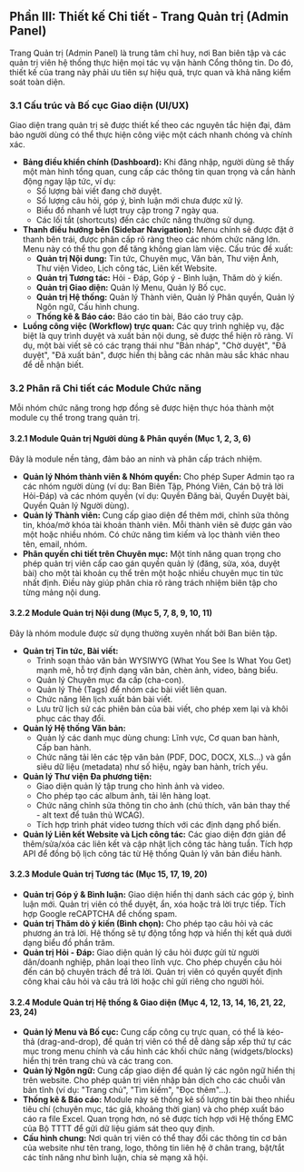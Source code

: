 ## **Phần III: Thiết kế Chi tiết \- Trang Quản trị (Admin Panel)**

Trang Quản trị (Admin Panel) là trung tâm chỉ huy, nơi Ban biên tập và các quản trị viên hệ thống thực hiện mọi tác vụ vận hành Cổng thông tin. Do đó, thiết kế của trang này phải ưu tiên sự hiệu quả, trực quan và khả năng kiểm soát toàn diện.

### **3.1 Cấu trúc và Bố cục Giao diện (UI/UX)**

Giao diện trang quản trị sẽ được thiết kế theo các nguyên tắc hiện đại, đảm bảo người dùng có thể thực hiện công việc một cách nhanh chóng và chính xác.

* **Bảng điều khiển chính (Dashboard):** Khi đăng nhập, người dùng sẽ thấy một màn hình tổng quan, cung cấp các thông tin quan trọng và cần hành động ngay lập tức, ví dụ:  
  * Số lượng bài viết đang chờ duyệt.  
  * Số lượng câu hỏi, góp ý, bình luận mới chưa được xử lý.  
  * Biểu đồ nhanh về lượt truy cập trong 7 ngày qua.  
  * Các lối tắt (shortcuts) đến các chức năng thường sử dụng.  
* **Thanh điều hướng bên (Sidebar Navigation):** Menu chính sẽ được đặt ở thanh bên trái, được phân cấp rõ ràng theo các nhóm chức năng lớn. Menu này có thể thu gọn để tăng không gian làm việc. Cấu trúc đề xuất:  
  * **Quản trị Nội dung:** Tin tức, Chuyên mục, Văn bản, Thư viện Ảnh, Thư viện Video, Lịch công tác, Liên kết Website.  
  * **Quản trị Tương tác:** Hỏi \- Đáp, Góp ý \- Bình luận, Thăm dò ý kiến.  
  * **Quản trị Giao diện:** Quản lý Menu, Quản lý Bố cục.  
  * **Quản trị Hệ thống:** Quản lý Thành viên, Quản lý Phân quyền, Quản lý Ngôn ngữ, Cấu hình chung.  
  * **Thống kê & Báo cáo:** Báo cáo tin bài, Báo cáo truy cập.  
* **Luồng công việc (Workflow) trực quan:** Các quy trình nghiệp vụ, đặc biệt là quy trình duyệt và xuất bản nội dung, sẽ được thể hiện rõ ràng. Ví dụ, một bài viết sẽ có các trạng thái như "Bản nháp", "Chờ duyệt", "Đã duyệt", "Đã xuất bản", được hiển thị bằng các nhãn màu sắc khác nhau để dễ nhận biết.

### **3.2 Phân rã Chi tiết các Module Chức năng**

Mỗi nhóm chức năng trong hợp đồng sẽ được hiện thực hóa thành một module cụ thể trong trang quản trị.  

#### **3.2.1 Module Quản trị Người dùng & Phân quyền (Mục 1, 2, 3, 6\)**

Đây là module nền tảng, đảm bảo an ninh và phân cấp trách nhiệm.

* **Quản lý Nhóm thành viên & Nhóm quyền:** Cho phép Super Admin tạo ra các nhóm người dùng (ví dụ: Ban Biên Tập, Phóng Viên, Cán bộ trả lời Hỏi-Đáp) và các nhóm quyền (ví dụ: Quyền Đăng bài, Quyền Duyệt bài, Quyền Quản lý Người dùng).  
* **Quản lý Thành viên:** Cung cấp giao diện để thêm mới, chỉnh sửa thông tin, khóa/mở khóa tài khoản thành viên. Mỗi thành viên sẽ được gán vào một hoặc nhiều nhóm. Có chức năng tìm kiếm và lọc thành viên theo tên, email, nhóm.  
* **Phân quyền chi tiết trên Chuyên mục:** Một tính năng quan trọng cho phép quản trị viên cấp cao gán quyền quản lý (đăng, sửa, xóa, duyệt bài) cho một tài khoản cụ thể trên một hoặc nhiều chuyên mục tin tức nhất định. Điều này giúp phân chia rõ ràng trách nhiệm biên tập cho từng mảng nội dung.

#### **3.2.2 Module Quản trị Nội dung (Mục 5, 7, 8, 9, 10, 11\)**

Đây là nhóm module được sử dụng thường xuyên nhất bởi Ban biên tập.

* **Quản trị Tin tức, Bài viết:**  
  * Trình soạn thảo văn bản WYSIWYG (What You See Is What You Get) mạnh mẽ, hỗ trợ định dạng văn bản, chèn ảnh, video, bảng biểu.  
  * Quản lý Chuyên mục đa cấp (cha-con).  
  * Quản lý Thẻ (Tags) để nhóm các bài viết liên quan.  
  * Chức năng lên lịch xuất bản bài viết.  
  * Lưu trữ lịch sử các phiên bản của bài viết, cho phép xem lại và khôi phục các thay đổi.  
* **Quản lý Hệ thống Văn bản:**  
  * Quản lý các danh mục dùng chung: Lĩnh vực, Cơ quan ban hành, Cấp ban hành.  
  * Chức năng tải lên các tệp văn bản (PDF, DOC, DOCX, XLS...) và gắn siêu dữ liệu (metadata) như số hiệu, ngày ban hành, trích yếu.  
* **Quản lý Thư viện Đa phương tiện:**  
  * Giao diện quản lý tập trung cho hình ảnh và video.  
  * Cho phép tạo các album ảnh, tải lên hàng loạt.  
  * Chức năng chỉnh sửa thông tin cho ảnh (chú thích, văn bản thay thế \- alt text để tuân thủ WCAG).  
  * Tích hợp trình phát video tương thích với các định dạng phổ biến.  
* **Quản lý Liên kết Website và Lịch công tác:** Các giao diện đơn giản để thêm/sửa/xóa các liên kết và cập nhật lịch công tác hàng tuần. Tích hợp API để đồng bộ lịch công tác từ Hệ thống Quản lý văn bản điều hành.

#### **3.2.3 Module Quản trị Tương tác (Mục 15, 17, 19, 20\)**

* **Quản trị Góp ý & Bình luận:** Giao diện hiển thị danh sách các góp ý, bình luận mới. Quản trị viên có thể duyệt, ẩn, xóa hoặc trả lời trực tiếp. Tích hợp Google reCAPTCHA để chống spam.  
* **Quản trị Thăm dò ý kiến (Bình chọn):** Cho phép tạo câu hỏi và các phương án trả lời. Hệ thống sẽ tự động tổng hợp và hiển thị kết quả dưới dạng biểu đồ phần trăm.  
* **Quản trị Hỏi \- Đáp:** Giao diện quản lý câu hỏi được gửi từ người dân/doanh nghiệp, phân loại theo lĩnh vực. Cho phép chuyển câu hỏi đến cán bộ chuyên trách để trả lời. Quản trị viên có quyền quyết định công khai câu hỏi và câu trả lời hoặc chỉ gửi riêng cho người hỏi.

#### **3.2.4 Module Quản trị Hệ thống & Giao diện (Mục 4, 12, 13, 14, 16, 21, 22, 23, 24\)**

* **Quản lý Menu và Bố cục:** Cung cấp công cụ trực quan, có thể là kéo-thả (drag-and-drop), để quản trị viên có thể dễ dàng sắp xếp thứ tự các mục trong menu chính và cấu hình các khối chức năng (widgets/blocks) hiển thị trên trang chủ và các trang con.  
* **Quản lý Ngôn ngữ:** Cung cấp giao diện để quản lý các ngôn ngữ hiển thị trên website. Cho phép quản trị viên nhập bản dịch cho các chuỗi văn bản tĩnh (ví dụ: "Trang chủ", "Tìm kiếm", "Đọc thêm"...).  
* **Thống kê & Báo cáo:** Module này sẽ thống kê số lượng tin bài theo nhiều tiêu chí (chuyên mục, tác giả, khoảng thời gian) và cho phép xuất báo cáo ra file Excel. Quan trọng hơn, nó sẽ được tích hợp với Hệ thống EMC của Bộ TTTT để gửi dữ liệu giám sát theo quy định.    
* **Cấu hình chung:** Nơi quản trị viên có thể thay đổi các thông tin cơ bản của website như tên trang, logo, thông tin liên hệ ở chân trang, bật/tắt các tính năng như bình luận, chia sẻ mạng xã hội.

